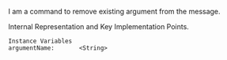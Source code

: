 I am a command to remove existing argument from the message.

Internal Representation and Key Implementation Points.

    Instance Variables
	argumentName:		<String>